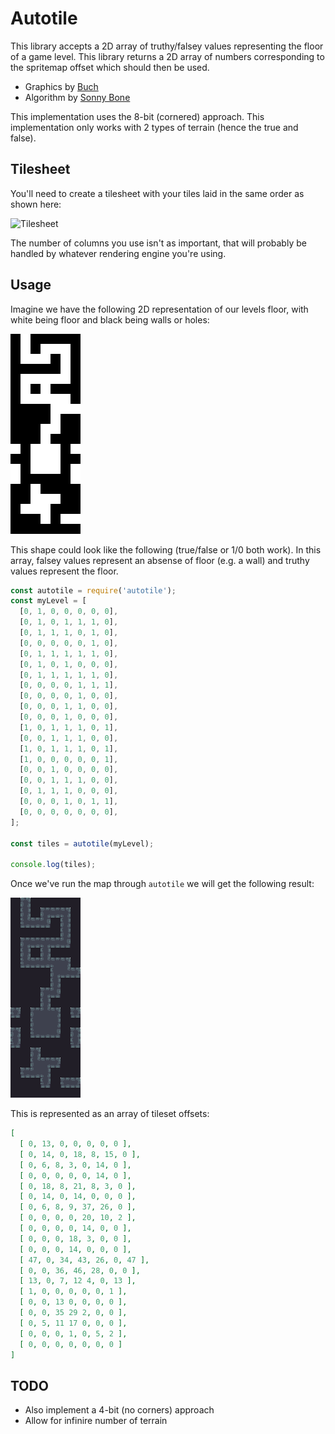 # Autotile

This library accepts a 2D array of truthy/falsey values representing the floor of a game level.
This library returns a 2D array of numbers corresponding to the spritemap offset which should then be used.

* Graphics by [Buch](https://opengameart.org/content/dungeon-tileset)
* Algorithm by [Sonny Bone](https://gamedevelopment.tutsplus.com/tutorials/how-to-use-tile-bitmasking-to-auto-tile-your-level-layouts--cms-25673)

This implementation uses the 8-bit (cornered) approach.
This implementation only works with 2 types of terrain (hence the true and false).

## Tilesheet

You'll need to create a tilesheet with your tiles laid in the same order as shown here:

![Tilesheet](./tilesheet-numbered.png)

The number of columns you use isn't as important, that will probably be handled by whatever rendering engine you're using.

## Usage

Imagine we have the following 2D representation of our levels floor, with white being floor and black being walls or holes:

![Input 2D Array](./input.png)

This shape could look like the following (true/false or 1/0 both work).
In this array, falsey values represent an absense of floor (e.g. a wall) and truthy values represent the floor.

```javascript
const autotile = require('autotile');
const myLevel = [
  [0, 1, 0, 0, 0, 0, 0],
  [0, 1, 0, 1, 1, 1, 0],
  [0, 1, 1, 1, 0, 1, 0],
  [0, 0, 0, 0, 0, 1, 0],
  [0, 1, 1, 1, 1, 1, 0],
  [0, 1, 0, 1, 0, 0, 0],
  [0, 1, 1, 1, 1, 1, 0],
  [0, 0, 0, 0, 1, 1, 1],
  [0, 0, 0, 0, 1, 0, 0],
  [0, 0, 0, 1, 1, 0, 0],
  [0, 0, 0, 1, 0, 0, 0],
  [1, 0, 1, 1, 1, 0, 1],
  [0, 0, 1, 1, 1, 0, 0],
  [1, 0, 1, 1, 1, 0, 1],
  [1, 0, 0, 0, 0, 0, 1],
  [0, 0, 1, 0, 0, 0, 0],
  [0, 0, 1, 1, 1, 0, 0],
  [0, 1, 1, 1, 0, 0, 0],
  [0, 0, 0, 1, 0, 1, 1],
  [0, 0, 0, 0, 0, 0, 0],
];

const tiles = autotile(myLevel);

console.log(tiles);
```

Once we've run the map through `autotile` we will get the following result:

![Output 2D Array](./output.png)

This is represented as an array of tileset offsets:

```json
[
  [ 0, 13, 0, 0, 0, 0, 0 ],
  [ 0, 14, 0, 18, 8, 15, 0 ],
  [ 0, 6, 8, 3, 0, 14, 0 ],
  [ 0, 0, 0, 0, 0, 14, 0 ],
  [ 0, 18, 8, 21, 8, 3, 0 ],
  [ 0, 14, 0, 14, 0, 0, 0 ],
  [ 0, 6, 8, 9, 37, 26, 0 ],
  [ 0, 0, 0, 0, 20, 10, 2 ],
  [ 0, 0, 0, 0, 14, 0, 0 ],
  [ 0, 0, 0, 18, 3, 0, 0 ],
  [ 0, 0, 0, 14, 0, 0, 0 ],
  [ 47, 0, 34, 43, 26, 0, 47 ],
  [ 0, 0, 36, 46, 28, 0, 0 ],
  [ 13, 0, 7, 12 4, 0, 13 ],
  [ 1, 0, 0, 0, 0, 0, 1 ],
  [ 0, 0, 13 0, 0, 0, 0 ],
  [ 0, 0, 35 29 2, 0, 0 ],
  [ 0, 5, 11 17 0, 0, 0 ],
  [ 0, 0, 0, 1, 0, 5, 2 ],
  [ 0, 0, 0, 0, 0, 0, 0 ]
]
```

## TODO

* Also implement a 4-bit (no corners) approach
* Allow for infinire number of terrain
